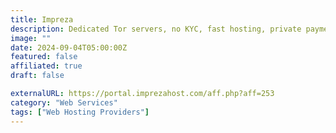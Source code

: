 ```yaml
---
title: Impreza
description: Dedicated Tor servers, no KYC, fast hosting, private payments, easy setup.
image: ""
date: 2024-09-04T05:00:00Z
featured: false
affiliated: true
draft: false

externalURL: https://portal.imprezahost.com/aff.php?aff=253
category: "Web Services"
tags: ["Web Hosting Providers"]
---
```

